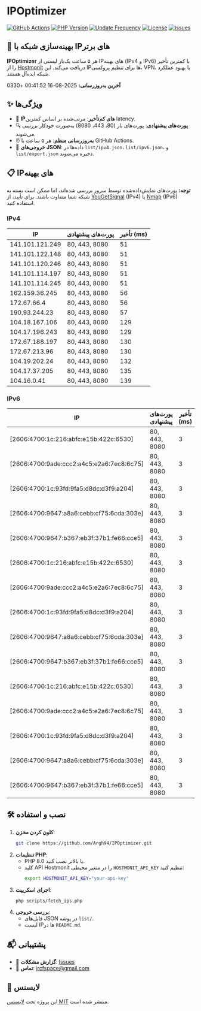 # IPOptimizer

[![GitHub Actions](https://github.com/Argh94/IPOptimizer/workflows/IPOptimizer/badge.svg)](https://github.com/Argh94/IPOptimizer/actions)
[![PHP Version](https://img.shields.io/badge/PHP-8.0-blue)](https://www.php.net)
[![Update Frequency](https://img.shields.io/badge/Updates-Every%205%20Hours-green)](https://github.com/Argh94/IPOptimizer)
[![License](https://img.shields.io/badge/License-MIT-yellow)](https://opensource.org/licenses/MIT)
[![Issues](https://img.shields.io/github/issues/Argh94/IPOptimizer)](https://github.com/Argh94/IPOptimizer/issues)

## 🚀 بهینه‌سازی شبکه با IPهای برتر

**IPOptimizer** هر ۵ ساعت یک‌بار لیستی از IPهای بهینه (IPv4 و IPv6) با کمترین تأخیر را از [Hostmonit](https://hostmonit.com/) دریافت می‌کند. این IPها برای تنظیم پروکسی، VPN، یا بهبود عملکرد شبکه ایده‌آل هستند.

**آخرین به‌روزرسانی:** 2025-08-16 00:41:52 +0330

## ✨ ویژگی‌ها
- 📡 **IPهای کم‌تأخیر**: مرتب‌شده بر اساس کمترین latency.
- 🔍 **پورت‌های پیشنهادی**: پورت‌های باز (80، 443، 8080) به‌صورت خودکار بررسی می‌شوند.
- ⏰ **به‌روزرسانی منظم**: هر ۵ ساعت با GitHub Actions.
- 📄 **خروجی‌های JSON**: داده‌ها در `list/ipv4.json`، `list/ipv6.json`، و `list/export.json` ذخیره می‌شوند.

## 📋 IPهای بهینه

**توجه:** پورت‌های نمایش‌داده‌شده توسط سرور بررسی شده‌اند، اما ممکن است بسته به شبکه شما متفاوت باشند. برای تأیید، از [YouGetSignal](https://www.yougetsignal.com/tools/open-ports/) (IPv4) یا [Nmap](https://nmap.org/) (IPv6) استفاده کنید.

### IPv4
| IP | پورت‌های پیشنهادی | تأخیر (ms) |
|----|-------------------|------------|
| 141.101.121.249 | 80, 443, 8080 | 51 |
| 141.101.122.148 | 80, 443, 8080 | 51 |
| 141.101.120.246 | 80, 443, 8080 | 51 |
| 141.101.114.197 | 80, 443, 8080 | 51 |
| 141.101.114.245 | 80, 443, 8080 | 51 |
| 162.159.36.245 | 80, 443, 8080 | 56 |
| 172.67.66.4 | 80, 443, 8080 | 56 |
| 190.93.244.23 | 80, 443, 8080 | 57 |
| 104.18.167.106 | 80, 443, 8080 | 129 |
| 104.17.196.243 | 80, 443, 8080 | 129 |
| 172.67.188.197 | 80, 443, 8080 | 130 |
| 172.67.213.96 | 80, 443, 8080 | 130 |
| 104.19.202.24 | 80, 443, 8080 | 132 |
| 104.17.37.205 | 80, 443, 8080 | 135 |
| 104.16.0.41 | 80, 443, 8080 | 139 |

### IPv6
| IP | پورت‌های پیشنهادی | تأخیر (ms) |
|----|-------------------|------------|
| [2606:4700:1c:216:abfc:e15b:422c:6530] | 80, 443, 8080 | 3 |
| [2606:4700:9ade:ccc2:a4c5:e2a6:7ec8:6c75] | 80, 443, 8080 | 3 |
| [2606:4700:1c:93fd:9fa5:d8dc:d3f9:a204] | 80, 443, 8080 | 3 |
| [2606:4700:9647:a8a6:cebb:cf75:6cda:303e] | 80, 443, 8080 | 3 |
| [2606:4700:9647:b367:eb3f:37b1:fe66:cce5] | 80, 443, 8080 | 3 |
| [2606:4700:1c:216:abfc:e15b:422c:6530] | 80, 443, 8080 | 3 |
| [2606:4700:9ade:ccc2:a4c5:e2a6:7ec8:6c75] | 80, 443, 8080 | 3 |
| [2606:4700:1c:93fd:9fa5:d8dc:d3f9:a204] | 80, 443, 8080 | 3 |
| [2606:4700:9647:a8a6:cebb:cf75:6cda:303e] | 80, 443, 8080 | 3 |
| [2606:4700:9647:b367:eb3f:37b1:fe66:cce5] | 80, 443, 8080 | 3 |
| [2606:4700:1c:216:abfc:e15b:422c:6530] | 80, 443, 8080 | 3 |
| [2606:4700:9ade:ccc2:a4c5:e2a6:7ec8:6c75] | 80, 443, 8080 | 3 |
| [2606:4700:1c:93fd:9fa5:d8dc:d3f9:a204] | 80, 443, 8080 | 3 |
| [2606:4700:9647:a8a6:cebb:cf75:6cda:303e] | 80, 443, 8080 | 3 |
| [2606:4700:9647:b367:eb3f:37b1:fe66:cce5] | 80, 443, 8080 | 3 |

## 🛠️ نصب و استفاده
1. **کلون کردن مخزن**:
   ```bash
   git clone https://github.com/Argh94/IPOptimizer.git
   ```
2. **تنظیمات PHP**:
   - PHP 8.0 یا بالاتر نصب کنید.
   - کلید API Hostmonit را در متغیر محیطی `HOSTMONIT_API_KEY` تنظیم کنید:
     ```bash
     export HOSTMONIT_API_KEY="your-api-key"
     ```
3. **اجرای اسکریپت**:
   ```bash
   php scripts/fetch_ips.php
   ```
4. **بررسی خروجی**:
   - فایل‌های JSON در پوشه `list/`.
   - لیست IPها در `README.md`.

## 📬 پشتیبانی
- 🐛 **گزارش مشکلات**: [Issues](https://github.com/Argh94/IPOptimizer/issues)
- 📧 **تماس**: [ircfspace@gmail.com](mailto:ircfspace@gmail.com)

## 📄 لایسنس
این پروژه تحت [لایسنس MIT](https://github.com/Argh94/HandWave/blob/main/LICENCE) منتشر شده است.
